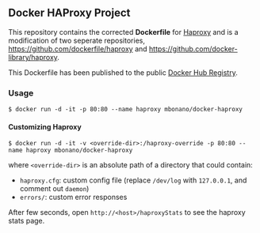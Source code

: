 ## Docker HAProxy Project

This repository contains the corrected **Dockerfile** for [Haproxy](http://haproxy.1wt.eu/) and is a modification of two seperate repositories, https://github.com/dockerfile/haproxy and https://github.com/docker-library/haproxy.

This Dockerfile has been published to the public [Docker Hub Registry](https://registry.hub.docker.com/).

### Usage

    $ docker run -d -it -p 80:80 --name haproxy mbonano/docker-haproxy

#### Customizing Haproxy

    $ docker run -d -it -v <override-dir>:/haproxy-override -p 80:80 --name haproxy mbonano/docker-haproxy

where `<override-dir>` is an absolute path of a directory that could contain:

  - `haproxy.cfg`: custom config file (replace `/dev/log` with `127.0.0.1`, and comment out `daemon`)
  - `errors/`: custom error responses

After few seconds, open `http://<host>/haproxyStats` to see the haproxy stats page.